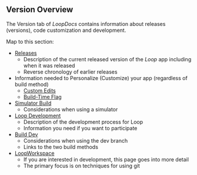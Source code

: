 ## Version Overview

The Version tab of *LoopDocs* contains information about releases (versions), code customization and development.

Map to this section:

* [Releases](releases.md)
    - Description of the current released version of the *Loop* app including when it was released
    - Reverse chronology of earlier releases
* Information needed to Personalize (Customize) your app (regardless of build method)
    * [Custom Edits](../version/code-custom-edits.md)
    * [Build-Time Flag](build-time-flag.md)
* [Simulator Build](simulator.md)
    - Considerations when using a simulator
* [Loop Development](../version/development.md)
    - Description of the development process for Loop
    - Information you need if you want to participate
* [Build Dev](../version/build-dev.md)
    - Considerations when using the dev branch
    - Links to the two build methods
* [LoopWorkspace](../version/loopworkspace.md)
    - If you are interested in development, this page goes into more detail
    - The primary focus is on techniques for using git
